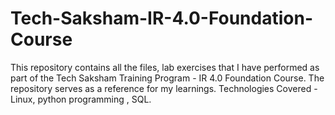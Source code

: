 # Tech-Saksham-IR-4.0-Foundation-Course
This repository contains all the files, lab exercises that  I have performed as part of the Tech Saksham Training Program - IR 4.0 Foundation Course. The repository serves as a reference for my learnings.  Technologies Covered  - Linux, python programming , SQL.
